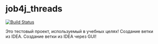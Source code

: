 # job4j_threads
[![Build Status](https://app.travis-ci.com/MasterMaxTs/job4j_threads.svg?branch=main)](https://app.travis-ci.com/MasterMaxTs/job4j_threads)

Это тестовый проект, используемый в учебных целях!
Создание ветки из IDEA.
Создание ветки из IDEA через GUI!